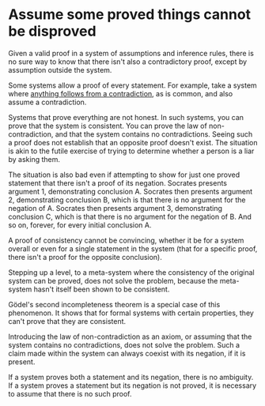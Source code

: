 # Assume some proved things cannot be disproved

Given a valid proof in a system of assumptions and inference rules,
there is no sure way to know that there isn't also a contradictory
proof, except by assumption outside the system.

Some systems allow a proof of every statement. For example, take a
system where [anything follows from a contradiction][], as is common,
and also assume a contradiction.

[anything follows from a contradiction]: https://en.wikipedia.org/wiki/Principle_of_explosion "Principle of explosion, ex falso quodlibet"

Systems that prove everything are not honest. In such systems, you can
prove that the system is consistent. You can prove the law of
non-contradiction, and that the system contains no contradictions.
Seeing such a proof does not establish that an opposite proof doesn't
exist. The situation is akin to the futile exercise of trying to
determine whether a person is a liar by asking them.

The situation is also bad even if attempting to show for just one
proved statement that there isn't a proof of its negation. Socrates
presents argument 1, demonstrating conclusion A. Socrates then
presents argument 2, demonstrating conclusion B, which is that there
is no argument for the negation of A. Socrates then presents argument
3, demonstrating conclusion C, which is that there is no argument for
the negation of B. And so on, forever, for every initial conclusion A.

A proof of consistency cannot be convincing, whether it be for a
system overall or even for a single statement in the system (that for
a specific proof, there isn't a proof for the opposite conclusion).

Stepping up a level, to a meta-system where the consistency of the
original system can be proved, does not solve the problem, because the
meta-system hasn't itself been shown to be consistent.

Gödel's second incompleteness theorem is a special case of this
phenomenon. It shows that for formal systems with certain properties,
they can't prove that they are consistent.

Introducing the law of non-contradiction as an axiom, or assuming that
the system contains no contradictions, does not solve the problem.
Such a claim made within the system can always coexist with its
negation, if it is present.

If a system proves both a statement and its negation, there is no
ambiguity. If a system proves a statement but its negation is not
proved, it is necessary to assume that there is no such proof.
